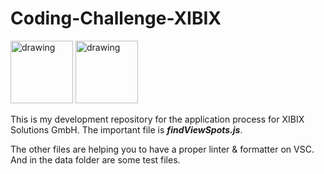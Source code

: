 
# Coding-Challenge-XIBIX
<img src="https://media-exp1.licdn.com/dms/image/C5603AQFc18dGOtNnVw/profile-displayphoto-shrink_800_800/0/1607358874428?e=1666828800&v=beta&t=WldAtEN3_F_j0IIsFE7fxuW7h56NNxDEEZX27gr-y-A" alt="drawing" width="100"/> <img src="https://media-exp1.licdn.com/dms/image/C4D0BAQFsZl-gNK6bzQ/company-logo_200_200/0/1596399158403?e=2147483647&v=beta&t=7ggRPSGwzdkTQvaOoAuxfcPoJ2Hp1hvrMgrQa-2YUVc" alt="drawing" width="100"/>

This is my development repository for the application process for XIBIX Solutions GmbH. The important file is _**findViewSpots.js**_.

The other files are helping you to have a proper linter & formatter on VSC. And in the data folder are some test files.
